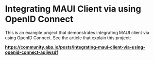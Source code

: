 # Integrating MAUI Client via using OpenID Connect

This is an example project that demonstrates integrating MAUI client via using OpenID Connect. See the article that explain this project:

**https://community.abp.io/posts/integrating-maui-client-via-using-openid-connect-aqjjwsdf**